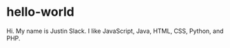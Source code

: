 # hello-world

   Hi.  My name is Justin Slack.  I like JavaScript, Java, HTML, CSS, Python, and PHP.
